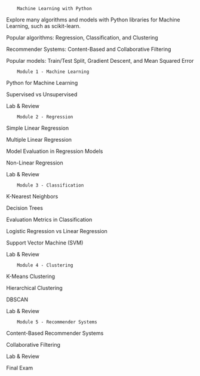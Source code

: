         Machine Learning with Python

   Explore many algorithms and models with Python libraries for Machine Learning, such as scikit-learn.
   
   Popular algorithms: Regression, Classification, and Clustering
   
   Recommender Systems: Content-Based and Collaborative Filtering
   
   Popular models: Train/Test Split, Gradient Descent, and Mean Squared Error

      
        Module 1 - Machine Learning
        
   Python for Machine Learning
   
   Supervised vs Unsupervised
   
   Lab & Review
    
        Module 2 - Regression
 
   Simple Linear Regression
   
   Multiple Linear Regression
   
   Model Evaluation in Regression Models
   
   Non-Linear Regression
   
   Lab & Review
   
        Module 3 - Classification
        
K-Nearest Neighbors

Decision Trees

Evaluation Metrics in Classification

Logistic Regression vs Linear Regression

Support Vector Machine (SVM)

Lab & Review
    
        Module 4 - Clustering
        
K-Means Clustering

Hierarchical Clustering

DBSCAN

Lab & Review

        Module 5 - Recommender Systems
        
Content-Based Recommender Systems

Collaborative Filtering

Lab & Review

Final Exam

